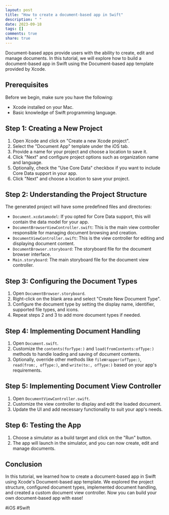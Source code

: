 ```yaml
---
layout: post
title: "How to create a document-based app in Swift"
description: " "
date: 2023-09-18
tags: []
comments: true
share: true
---
```


Document-based apps provide users with the ability to create, edit and manage documents. In this tutorial, we will explore how to build a document-based app in Swift using the Document-based app template provided by Xcode.

## Prerequisites
Before we begin, make sure you have the following:
- Xcode installed on your Mac.
- Basic knowledge of Swift programming language.

## Step 1: Creating a New Project
1. Open Xcode and click on "Create a new Xcode project".
2. Select the "Document App" template under the iOS tab.
3. Provide a name for your project and choose a location to save it.
4. Click "Next" and configure project options such as organization name and language.
5. Optionally, check the "Use Core Data" checkbox if you want to include Core Data support in your app.
6. Click "Next" and choose a location to save your project.

## Step 2: Understanding the Project Structure
The generated project will have some predefined files and directories:
- `Document.xcdatamodel`: If you opted for Core Data support, this will contain the data model for your app.
- `DocumentBrowserViewController.swift`: This is the main view controller responsible for managing document browsing and creation.
- `DocumentViewController.swift`: This is the view controller for editing and displaying document content.
- `DocumentBrowser.storyboard`: The storyboard file for the document browser interface.
- `Main.storyboard`: The main storyboard file for the document view controller.

## Step 3: Configuring the Document Types
1. Open `DocumentBrowser.storyboard`.
2. Right-click on the blank area and select "Create New Document Type".
3. Configure the document type by setting the display name, identifier, supported file types, and icons.
4. Repeat steps 2 and 3 to add more document types if needed.

## Step 4: Implementing Document Handling
1. Open `Document.swift`.
2. Customize the `contents(forType:)` and `load(fromContents:ofType:)` methods to handle loading and saving of document contents.
3. Optionally, override other methods like `fileWrapper(ofType:)`, `read(from:, ofType:)`, and `write(to:, ofType:)` based on your app's requirements.

## Step 5: Implementing Document View Controller
1. Open `DocumentViewController.swift`.
2. Customize the view controller to display and edit the loaded document.
3. Update the UI and add necessary functionality to suit your app's needs.

## Step 6: Testing the App
1. Choose a simulator as a build target and click on the "Run" button.
2. The app will launch in the simulator, and you can now create, edit and manage documents.

## Conclusion
In this tutorial, we learned how to create a document-based app in Swift using Xcode's Document-based app template. We explored the project structure, configured document types, implemented document handling, and created a custom document view controller. Now you can build your own document-based app with ease!

#iOS #Swift